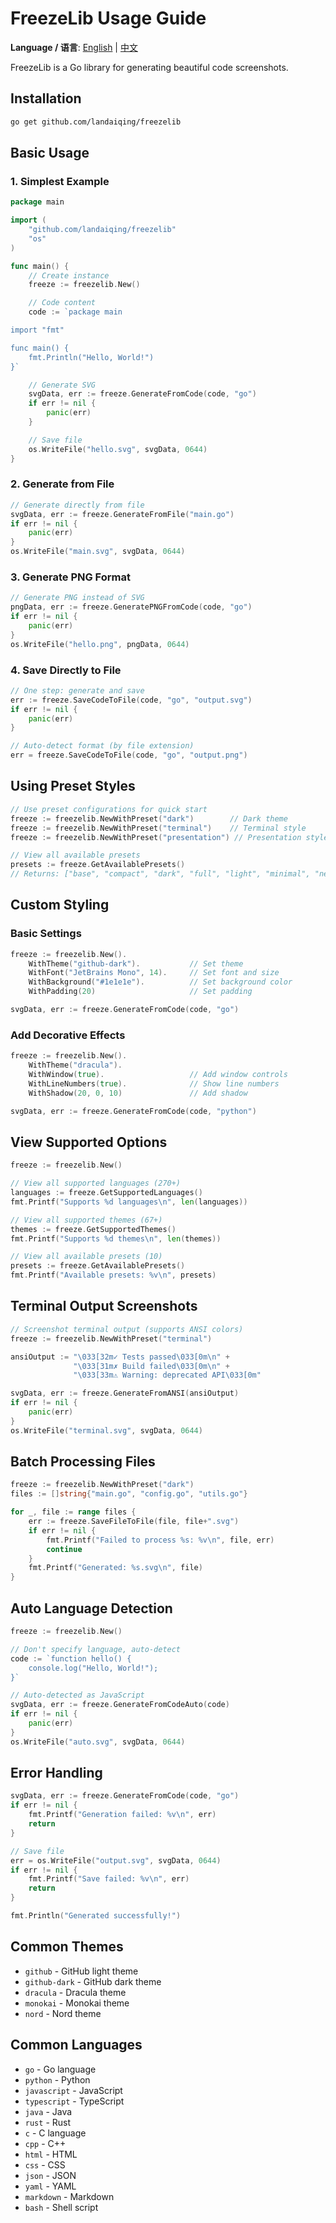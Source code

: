 # FreezeLib Usage Guide

**Language / 语言**: [English](USAGE_EN.md) | [中文](USAGE.md)

FreezeLib is a Go library for generating beautiful code screenshots.

## Installation

```bash
go get github.com/landaiqing/freezelib
```

## Basic Usage

### 1. Simplest Example

```go
package main

import (
	"github.com/landaiqing/freezelib"
	"os"
)

func main() {
	// Create instance
	freeze := freezelib.New()

	// Code content
	code := `package main

import "fmt"

func main() {
    fmt.Println("Hello, World!")
}`

	// Generate SVG
	svgData, err := freeze.GenerateFromCode(code, "go")
	if err != nil {
		panic(err)
	}

	// Save file
	os.WriteFile("hello.svg", svgData, 0644)
}
```

### 2. Generate from File

```go
// Generate directly from file
svgData, err := freeze.GenerateFromFile("main.go")
if err != nil {
    panic(err)
}
os.WriteFile("main.svg", svgData, 0644)
```

### 3. Generate PNG Format

```go
// Generate PNG instead of SVG
pngData, err := freeze.GeneratePNGFromCode(code, "go")
if err != nil {
    panic(err)
}
os.WriteFile("hello.png", pngData, 0644)
```

### 4. Save Directly to File

```go
// One step: generate and save
err := freeze.SaveCodeToFile(code, "go", "output.svg")
if err != nil {
    panic(err)
}

// Auto-detect format (by file extension)
err = freeze.SaveCodeToFile(code, "go", "output.png")
```

## Using Preset Styles

```go
// Use preset configurations for quick start
freeze := freezelib.NewWithPreset("dark")        // Dark theme
freeze := freezelib.NewWithPreset("terminal")    // Terminal style
freeze := freezelib.NewWithPreset("presentation") // Presentation style

// View all available presets
presets := freeze.GetAvailablePresets()
// Returns: ["base", "compact", "dark", "full", "light", "minimal", "neon", "presentation", "retro", "terminal"]
```

## Custom Styling

### Basic Settings

```go
freeze := freezelib.New().
    WithTheme("github-dark").           // Set theme
    WithFont("JetBrains Mono", 14).     // Set font and size
    WithBackground("#1e1e1e").          // Set background color
    WithPadding(20)                     // Set padding

svgData, err := freeze.GenerateFromCode(code, "go")
```

### Add Decorative Effects

```go
freeze := freezelib.New().
    WithTheme("dracula").
    WithWindow(true).                   // Add window controls
    WithLineNumbers(true).              // Show line numbers
    WithShadow(20, 0, 10)               // Add shadow

svgData, err := freeze.GenerateFromCode(code, "python")
```

## View Supported Options

```go
freeze := freezelib.New()

// View all supported languages (270+)
languages := freeze.GetSupportedLanguages()
fmt.Printf("Supports %d languages\n", len(languages))

// View all supported themes (67+)
themes := freeze.GetSupportedThemes()
fmt.Printf("Supports %d themes\n", len(themes))

// View all available presets (10)
presets := freeze.GetAvailablePresets()
fmt.Printf("Available presets: %v\n", presets)
```

## Terminal Output Screenshots

```go
// Screenshot terminal output (supports ANSI colors)
freeze := freezelib.NewWithPreset("terminal")

ansiOutput := "\033[32m✓ Tests passed\033[0m\n" +
              "\033[31m✗ Build failed\033[0m\n" +
              "\033[33m⚠ Warning: deprecated API\033[0m"

svgData, err := freeze.GenerateFromANSI(ansiOutput)
if err != nil {
    panic(err)
}
os.WriteFile("terminal.svg", svgData, 0644)
```

## Batch Processing Files

```go
freeze := freezelib.NewWithPreset("dark")
files := []string{"main.go", "config.go", "utils.go"}

for _, file := range files {
    err := freeze.SaveFileToFile(file, file+".svg")
    if err != nil {
        fmt.Printf("Failed to process %s: %v\n", file, err)
        continue
    }
    fmt.Printf("Generated: %s.svg\n", file)
}
```

## Auto Language Detection

```go
freeze := freezelib.New()

// Don't specify language, auto-detect
code := `function hello() {
    console.log("Hello, World!");
}`

// Auto-detected as JavaScript
svgData, err := freeze.GenerateFromCodeAuto(code)
if err != nil {
    panic(err)
}
os.WriteFile("auto.svg", svgData, 0644)
```

## Error Handling

```go
svgData, err := freeze.GenerateFromCode(code, "go")
if err != nil {
    fmt.Printf("Generation failed: %v\n", err)
    return
}

// Save file
err = os.WriteFile("output.svg", svgData, 0644)
if err != nil {
    fmt.Printf("Save failed: %v\n", err)
    return
}

fmt.Println("Generated successfully!")
```

## Common Themes

- `github` - GitHub light theme
- `github-dark` - GitHub dark theme
- `dracula` - Dracula theme
- `monokai` - Monokai theme
- `nord` - Nord theme

## Common Languages

- `go` - Go language
- `python` - Python
- `javascript` - JavaScript
- `typescript` - TypeScript
- `java` - Java
- `rust` - Rust
- `c` - C language
- `cpp` - C++
- `html` - HTML
- `css` - CSS
- `json` - JSON
- `yaml` - YAML
- `markdown` - Markdown
- `bash` - Shell script
